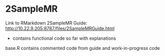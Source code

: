 # 2SampleMR

Link to RMarkdown 2SampleMR Guide: http://10.22.9.205:8787/files/2SampleMRGuide.html
- contains functional code so far with explanations

base.R contains commented code from guide and work-in-progress code
